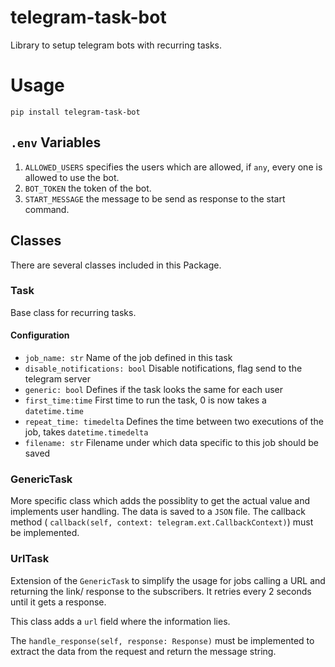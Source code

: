 # telegram-task-bot
Library to setup telegram bots with recurring tasks.

# Usage
`pip install telegram-task-bot`

## `.env` Variables
1) `ALLOWED_USERS` specifies the users which are allowed, if `any`, every one is allowed to use the bot.
1) `BOT_TOKEN` the token of the bot.
1) `START_MESSAGE` the message to be send as response to the start command.


## Classes
There are several classes included in this Package.

### Task
Base class for recurring tasks.

#### Configuration
* `job_name: str` Name of the job defined in this task
* `disable_notifications: bool` Disable notifications, flag send to the telegram server
* `generic: bool` Defines if the task looks the same for each user 
* `first_time:time` First time to run the task, 0 is now takes a `datetime.time`
* `repeat_time: timedelta` Defines the time between two executions of the job, takes `datetime.timedelta`
* `filename: str` Filename under which data specific to this job should be saved

### GenericTask
More specific class which adds the possiblity to get the actual value and implements user handling.
The data is saved to a `JSON` file.
The callback method ( `callback(self, context: telegram.ext.CallbackContext)`) must be implemented.

### UrlTask
Extension of the `GenericTask` to simplify the usage for jobs calling a URL and returning the link/ response to the subscribers.
It retries every 2 seconds until it gets a response.

This class adds a `url` field where the information lies.

The `handle_response(self, response: Response)` must be implemented to extract the data from the request and return the message string.
